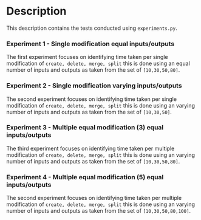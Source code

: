 # Description
This description contains the tests conducted using `experiments.py`.

### Experiment 1 - Single modification equal inputs/outputs
The first experiment focuses on identifying time taken per single modification of `create, delete, merge, split` this is done using an equal number of inputs and outputs as taken from the set of `[10,30,50,80]`. 



### Experiment 2 - Single modification varying inputs/outputs
The second experiment focuses on identifying time taken per single modification of `create, delete, merge, split` this is done using an varying number of inputs and outputs as taken from the set of `[10,30,50]`. 

### Experiment 3 - Multiple equal modification (3) equal inputs/outputs
The third experiment focuses on identifying time taken per multiple modification of `create, delete, merge, split` this is done using an varying number of inputs and outputs as taken from the set of `[10,30,50,80]`. 


### Experiment 4 - Multiple equal modification (5) equal inputs/outputs
The second experiment focuses on identifying time taken per multiple modification of `create, delete, merge, split` this is done using an varying number of inputs and outputs as taken from the set of `[10,30,50,80,100]`. 





